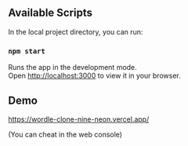 ## Available Scripts

In the local project directory, you can run:

### `npm start`

Runs the app in the development mode.\
Open [http://localhost:3000](http://localhost:3000) to view it in your browser.

## Demo

https://wordle-clone-nine-neon.vercel.app/

(You can cheat in the web console)
